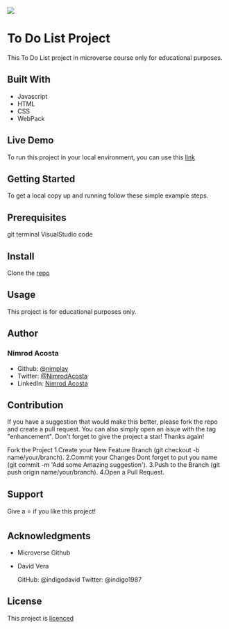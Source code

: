 ![](https://img.shields.io/badge/Microverse-blue)

# To Do List Project

This To Do List project in microverse course only for educational purposes.

## Built With

- Javascript
- HTML
- CSS
- WebPack

## Live Demo

To run this project in your local environment, you can use this [link](https://nimplay.github.io/do-list/)

## Getting Started

To get a local copy up and running follow these simple example steps.

## Prerequisites

git terminal VisualStudio code

## Install

Clone the [repo](https://github.com/nimplay/do-list.git)

## Usage

This project is for educational purposes only.

## Author

### Nimrod Acosta 
 - Github: [@nimplay](https://github.com/nimplay) 
 - Twitter: [@NimrodAcosta](https://twitter.com/NimrodAcosta)
 - LinkedIn: [Nimrod Acosta](https://www.linkedin.com/in/nimrod-acosta-734330169/)

## Contribution

If you have a suggestion that would make this better, please fork the repo and create a pull request. You can also simply open an issue with the tag "enhancement". Don't forget to give the project a star! Thanks again!

Fork the Project 1.Create your New Feature Branch (git checkout -b name/your/branch). 2.Commit your Changes Dont forget to put you name (git commit -m 'Add some Amazing suggestion'). 3.Push to the Branch (git push origin name/your/branch). 4.Open a Pull Request.

## Support

Give a ⭐️ if you like this project!

## Acknowledgments

- Microverse Github
- David Vera

  GitHub: @indigodavid
  Twitter: @indigo1987

## License

This project is [licenced](./LICENSE) 